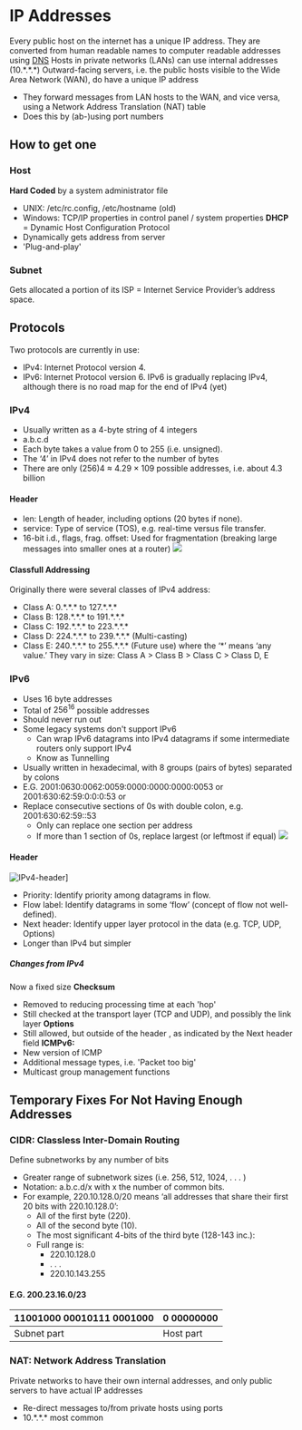# IP Addresses
Every public host on the internet has a unique IP address.
They are converted from human readable names to computer readable addresses using [DNS](DNS.md)
Hosts in private networks (LANs) can use internal addresses (10.\*.\*.\*)
Outward-facing servers, i.e. the public hosts visible to the Wide Area Network (WAN), do have a unique IP address
- They forward messages from LAN hosts to the WAN, and vice versa, using a Network Address Translation (NAT) table
- Does this by (ab-)using port numbers
## How to get one
### Host
**Hard Coded** by a system administrator file
- UNIX: /etc/rc.config, /etc/hostname (old)
- Windows: TCP/IP properties in control panel / system properties
**DHCP** = Dynamic Host Configuration Protocol
- Dynamically gets address from server
- 'Plug-and-play'
### Subnet
Gets allocated a portion of its ISP = Internet Service Provider’s address space.
## Protocols
Two protocols are currently in use:
- IPv4: Internet Protocol version 4.
- IPv6: Internet Protocol version 6.
IPv6 is gradually replacing IPv4, although there is no road map for the end of IPv4 (yet)
### IPv4
- Usually written as a 4-byte string of 4 integers
- a.b.c.d
- Each byte takes a value from 0 to 255 (i.e. unsigned).
- The ‘4’ in IPv4 does not refer to the number of bytes
- There are only (256)4 ≈ 4.29 × 109 possible addresses, i.e. about 4.3 billion
#### Header
- len: Length of header, including options (20 bytes if none).  
- service: Type of service (TOS), e.g. real-time versus file transfer.  
- 16-bit i.d., flags, frag. offset: Used for fragmentation (breaking large messages into smaller ones at a router)
![](IPv4-header.png)
#### Classfull Addressing
Originally there were several classes of IPv4 address:
- Class A: 0.\*.\*.\* to 127.\*.\*.\*
- Class B: 128.\*.\*.\* to 191.\*.\*.\*
- Class C: 192.\*.\*.\* to 223.\*.\*.\*
- Class D: 224.\*.\*.\* to 239.\*.\*.\*  (Multi-casting)
- Class E: 240.\*.\*.\* to 255.\*.\*.\*   (Future use)
where the ‘\*’ means ‘any value.’
They vary in size: Class A > Class B > Class C > Class D, E
### IPv6
- Uses 16 byte addresses
- Total of $256^{16}$ possible addresses
- Should never run out
- Some legacy systems don't support IPv6
	- Can wrap IPv6 datagrams into IPv4 datagrams if some intermediate routers only support IPv4
	- Know as Tunnelling
- Usually written in hexadecimal, with 8 groups (pairs of bytes) separated by colons
- E.G. 2001:0630:0062:0059:0000:0000:0000:0053 or 2001:630:62:59:0:0:0:53 or
- Replace consecutive sections of 0s with double colon, e.g. 2001:630:62:59::53
	- Only can replace one section per address
	- If more than 1 section of 0s, replace largest (or leftmost if equal)
![](IPv6-parts.png)
#### Header
![IPv4-header](IPv4-header.png)]
- Priority: Identify priority among datagrams in flow.  
- Flow label: Identify datagrams in some ‘flow’ (concept of flow not well-defined).  
- Next header: Identify upper layer protocol in the data (e.g. TCP, UDP, Options)
- Longer than IPv4 but simpler
##### Changes from IPv4
Now a fixed size
**Checksum**
- Removed to reducing processing time at each 'hop'
- Still checked at the transport layer (TCP and UDP), and possibly the link layer
**Options**
- Still allowed, but outside of the header , as indicated by the Next header field
**ICMPv6:**
- New version of ICMP
- Additional message types, i.e. 'Packet too big'
- Multicast group management functions
## Temporary Fixes For Not Having Enough Addresses
### CIDR: Classless Inter-Domain Routing
Define subnetworks by any number of bits  
- Greater range of subnetwork sizes (i.e. 256, 512, 1024, . . . )  
- Notation: a.b.c.d/x with x the number of common bits.  
- For example, 220.10.128.0/20 means ‘all addresses that share their first 20 bits with 220.10.128.0’:  
	- All of the first byte (220).  
	- All of the second byte (10).  
	- The most significant 4-bits of the third byte (128-143 inc.):  
	- Full range is:  
		- 220.10.128.0  
		- . . .  
		- 220.10.143.255  
#### E.G. 200.23.16.0/23

| 11001000     00010111    0001000 | 0    00000000 |
| -------------------------------- | ------------- |
| Subnet part                      | Host part     |

### NAT: Network Address Translation
Private networks to have their own internal addresses, and only public servers to have actual IP addresses
- Re-direct messages to/from private hosts using ports
- 10.\*.\*.\* most common